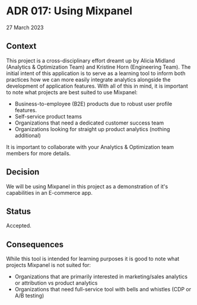 # ADR 017: Using Mixpanel

27 March 2023

## Context

This project is a cross-disciplinary effort dreamt up by Alicia Midland (Analytics & Optimization Team) and Kristine Horn (Engineering Team). The initial intent of this application is to serve as a learning tool to inform both practices how we can more easily integrate analytics alongside the development of application features. With all of this in mind, it is important to note what projects are best suited to use Mixpanel:

- Business-to-employee (B2E) products due to robust user profile features.
- Self-service product teams
- Organizations that need a dedicated customer success team
- Organizations looking for straight up product analytics (nothing additional)

It is important to collaborate with your Analytics & Optimization team members for more details.

## Decision

We will be using Mixpanel in this project as a demonstration of it's capabilities in an E-commerce app.

## Status

Accepted.

## Consequences

While this tool is intended for learning purposes it is good to note what projects Mixpanel is not suited for:

- Organizations that are primarily interested in marketing/sales analytics or attribution vs product analytics
- Organizations that need full-service tool with bells and whistles (CDP or A/B testing)
